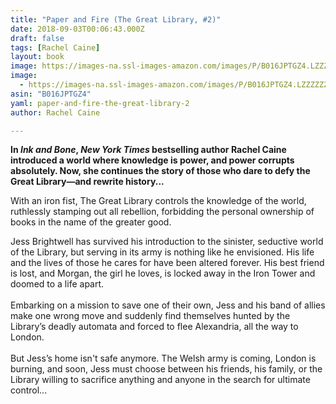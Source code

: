```yaml
---
title: "Paper and Fire (The Great Library, #2)"
date: 2018-09-03T00:06:43.000Z
draft: false
tags: [Rachel Caine]
layout: book
image: https://images-na.ssl-images-amazon.com/images/P/B016JPTGZ4.LZZZZZZZ.jpg
image: 
  - https://images-na.ssl-images-amazon.com/images/P/B016JPTGZ4.LZZZZZZZ.jpg
asin: "B016JPTGZ4"
yaml: paper-and-fire-the-great-library-2
author: Rachel Caine

---
```


**In *Ink and Bone*, *New York Times* bestselling author Rachel Caine introduced a world where knowledge is power, and power corrupts absolutely. Now, she continues the story of those who dare to defy the Great Library—and rewrite history...**   
  
 With an iron fist, The Great Library controls the knowledge of the world, ruthlessly stamping out all rebellion, forbidding the personal ownership of books in the name of the greater good.  
  
 Jess Brightwell has survived his introduction to the sinister, seductive world of the Library, but serving in its army is nothing like he envisioned. His life and the lives of those he cares for have been altered forever. His best friend is lost, and Morgan, the girl he loves, is locked away in the Iron Tower and doomed to a life apart.  
    
 Embarking on a mission to save one of their own, Jess and his band of allies make one wrong move and suddenly find themselves hunted by the Library’s deadly automata and forced to flee Alexandria, all the way to London.  
    
 But Jess’s home isn't safe anymore. The Welsh army is coming, London is burning, and soon, Jess must choose between his friends, his family, or the Library willing to sacrifice anything and anyone in the search for ultimate control...